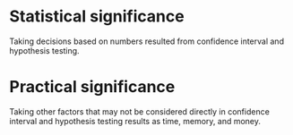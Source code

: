 # Statistical significance
Taking decisions based on numbers resulted from confidence interval and hypothesis testing.

# Practical significance
Taking other factors that may not be considered directly in confidence interval and hypothesis testing results as time, memory, and money.
